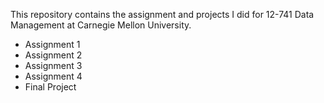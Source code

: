 This repository contains the assignment and projects I did for 12-741 Data Management at Carnegie Mellon University.
* Assignment 1 
* Assignment 2
* Assignment 3
* Assignment 4
* Final Project
